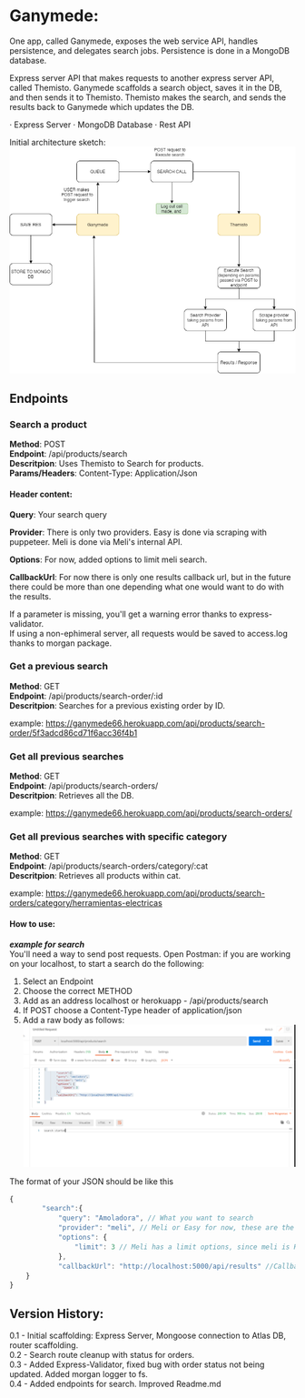 # Ganymede:
One app, called Ganymede, exposes the web service API, handles persistence, and
delegates search jobs. Persistence is done in a MongoDB database.

Express server API that makes requests to another express server API, called Themisto.
Ganymede scaffolds a search object, saves it in the DB, and then sends it to Themisto. Themisto makes the search, and sends the results back to Ganymede which updates the DB.

· Express Server
· MongoDB Database
· Rest API

Initial architecture sketch:
![sketch](./arch-sketch.png)





## Endpoints

### Search a product  
  
**Method**: POST  
**Endpoint**: /api/products/search  
**Descritpion**: Uses Themisto to Search for products.  
**Params/Headers**: Content-Type: Application/Json  

#### Header content:     
**Query**: Your search query    
     
**Provider**: There is only two providers. Easy is done via scraping with puppeteer. Meli is done via Meli's internal API.   

**Options**: For now, added options to limit meli search.  

**CallbackUrl**: For now there is only one results callback url, but in the future there could be more than one depending what one would want to do with the results.  


If a parameter is missing, you'll get a warning error thanks to express-validator.  
If using a non-ephimeral server, all requests would be saved to access.log thanks to morgan package.  
  
### Get a previous search  
  
**Method**: GET  
**Endpoint**: /api/products/search-order/:id  
**Descritpion**: Searches for a previous existing order by ID.  
  
example: https://ganymede66.herokuapp.com/api/products/search-order/5f3adcd86cd71f6acc36f4b1  
  
### Get all previous searches  
  
**Method**: GET  
**Endpoint**: /api/products/search-orders/  
**Descritpion**: Retrieves all the DB.  
  
example: https://ganymede66.herokuapp.com/api/products/search-orders/  
  
### Get all previous searches with specific category  
  
**Method**: GET  
**Endpoint**: /api/products/search-orders/category/:cat  
**Descritpion**: Retrieves all products within cat.  

example: https://ganymede66.herokuapp.com/api/products/search-orders/category/herramientas-electricas


#### How to use: 
***example for search***  
You'll need a way to send post requests. 
Open Postman: 
if you are working on your localhost, to start a search do the following:
   
   1. Select an Endpoint
   2. Choose the correct METHOD 
   3. Add as an address localhost or herokuapp - /api/products/search 
   4. If POST choose a Content-Type header of application/json
   5. Add a raw body as follows:
  ![Post request](./Howto/postmanbody.png)

The format of your JSON should be like this

```javascript
{
        "search":{
            "query": "Amoladora", // What you want to search
            "provider": "meli", // Meli or Easy for now, these are the only 2 providers
            "options": {
                "limit": 3 // Meli has a limit options, since meli is HUGE, this number limits the amount of pages to search. 50 items per page
            },
            "callbackUrl": "http://localhost:5000/api/results" //Callback URL for now this one is the only one.
    }
}

```  

## Version History:
0.1 - Initial scaffolding: Express Server, Mongoose connection to Atlas DB, router scaffolding.  
0.2 - Search route cleanup with status for orders.  
0.3 - Added Express-Validator, fixed bug with order status not being updated. Added morgan logger to fs.  
0.4 - Added endpoints for search. Improved Readme.md